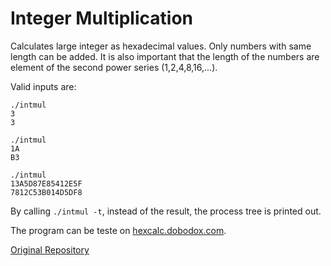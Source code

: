 # Integer Multiplication


Calculates large integer as hexadecimal values. Only numbers with same length can be added. It is also important that the length of the numbers are element of the second power series (1,2,4,8,16,...).

Valid inputs are:
```
./intmul
3 
3
```
```
./intmul
1A 
B3
```
```
./intmul
13A5D87E85412E5F 
7812C53B014D5DF8
```

By calling `./intmul -t`, instead of the result, the process tree is printed out.

The program can be teste on [hexcalc.dobodox.com](https://hexcalc.dobodox.com).

[Original Repository](https://github.com/flofriday/OSUE-2020.git)
